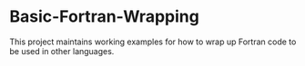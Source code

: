 # Basic-Fortran-Wrapping
This project maintains working examples for how to wrap up Fortran code to be used in other languages.
